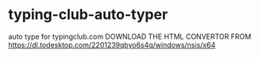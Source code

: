 # typing-club-auto-typer
auto type for typingclub.com
 DOWNLOAD THE HTML CONVERTOR FROM https://dl.todesktop.com/2201239qbyo6s4q/windows/nsis/x64

